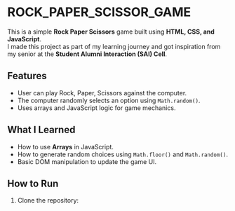 # ROCK_PAPER_SCISSOR_GAME

This is a simple **Rock Paper Scissors** game built using **HTML, CSS, and JavaScript**.  
I made this project as part of my learning journey and got inspiration from my senior at the **Student Alumni Interaction (SAI) Cell**.

## Features
- User can play Rock, Paper, Scissors against the computer.
- The computer randomly selects an option using `Math.random()`.
- Uses arrays and JavaScript logic for game mechanics.

## What I Learned
- How to use **Arrays** in JavaScript.
- How to generate random choices using `Math.floor()` and `Math.random()`.
- Basic DOM manipulation to update the game UI.

## How to Run
1. Clone the repository:
